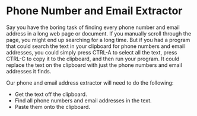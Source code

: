 # Phone Number and Email Extractor

Say you have the boring task of finding every phone number and email address in a long web page or document. If you manually scroll through the page, you might end up searching for a long time. But if you had a program that could search the text in your clipboard for phone numbers and email addresses, you could simply press CTRL-A to select all the text, press CTRL-C to copy it to the clipboard, and then run your program. It could replace the text on the clipboard with just the phone numbers and email addresses it finds.

Our phone and email address extractor will need to do the following:
* Get the text off the clipboard.
* Find all phone numbers and email addresses in the text.
* Paste them onto the clipboard.